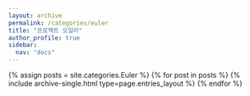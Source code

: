 ```yaml
---
layout: archive
permalink: /categories/euler
title: "프로젝트 오일러"
author_profile: true
sidebar:
  nav: "docs"
---
```

{% assign posts = site.categories.Euler %}
{% for post in posts %} {% include archive-single.html type=page.entries_layout %} {% endfor %}